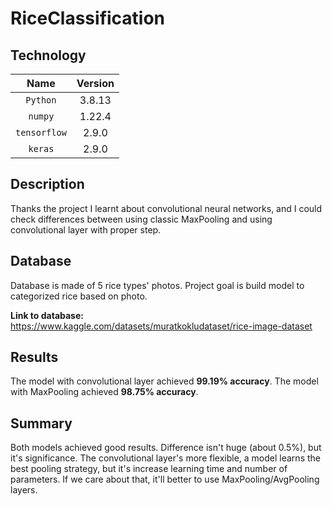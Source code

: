 # RiceClassification

## Technology
|   **Name**   | **Version** |
|:------------:|:-----------:|
|   `Python`   |   3.8.13    |
|   `numpy`    |   1.22.4    |
| `tensorflow` |    2.9.0    |
|   `keras`    |    2.9.0    |

## Description
Thanks the project I learnt about convolutional neural networks, and I could
check differences between using classic MaxPooling and using convolutional 
layer with proper step.

## Database
Database is made of 5 rice types' photos. Project goal is build model to
categorized rice based on photo.

**Link to database:**
https://www.kaggle.com/datasets/muratkokludataset/rice-image-dataset

## Results

The model with convolutional layer achieved **99.19% accuracy**.
The model with MaxPooling achieved **98.75% accuracy**.

## Summary
Both models achieved good results. Difference isn't huge (about 0.5%), but
it's significance. The convolutional layer's more flexible, a model learns
the best pooling strategy, but it's increase learning time and number of 
parameters. If we care about that, it'll better to use MaxPooling/AvgPooling 
layers.